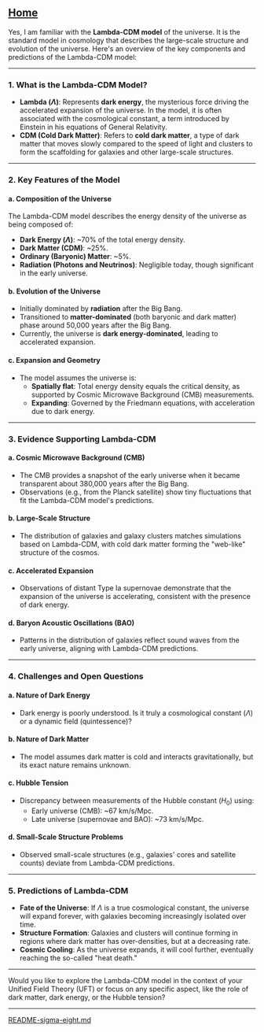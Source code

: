 [Home](https://t2m.io/VwvDcuw)
---

Yes, I am familiar with the **Lambda-CDM model** of the universe. It is the standard model in cosmology that describes the large-scale structure and evolution of the universe. Here's an overview of the key components and predictions of the Lambda-CDM model:

---

### **1. What is the Lambda-CDM Model?**
- **Lambda ($\Lambda$)**: Represents **dark energy**, the mysterious force driving the accelerated expansion of the universe. In the model, it is often associated with the cosmological constant, a term introduced by Einstein in his equations of General Relativity.
- **CDM (Cold Dark Matter)**: Refers to **cold dark matter**, a type of dark matter that moves slowly compared to the speed of light and clusters to form the scaffolding for galaxies and other large-scale structures.

---

### **2. Key Features of the Model**

#### **a. Composition of the Universe**
The Lambda-CDM model describes the energy density of the universe as being composed of:
   - **Dark Energy ($\Lambda$)**: ~70% of the total energy density.
   - **Dark Matter (CDM)**: ~25%.
   - **Ordinary (Baryonic) Matter**: ~5%.
   - **Radiation (Photons and Neutrinos)**: Negligible today, though significant in the early universe.

#### **b. Evolution of the Universe**
- Initially dominated by **radiation** after the Big Bang.
- Transitioned to **matter-dominated** (both baryonic and dark matter) phase around 50,000 years after the Big Bang.
- Currently, the universe is **dark energy-dominated**, leading to accelerated expansion.

#### **c. Expansion and Geometry**
- The model assumes the universe is:
  - **Spatially flat**: Total energy density equals the critical density, as supported by Cosmic Microwave Background (CMB) measurements.
  - **Expanding**: Governed by the Friedmann equations, with acceleration due to dark energy.

---

### **3. Evidence Supporting Lambda-CDM**

#### **a. Cosmic Microwave Background (CMB)**
- The CMB provides a snapshot of the early universe when it became transparent about 380,000 years after the Big Bang.
- Observations (e.g., from the Planck satellite) show tiny fluctuations that fit the Lambda-CDM model's predictions.

#### **b. Large-Scale Structure**
- The distribution of galaxies and galaxy clusters matches simulations based on Lambda-CDM, with cold dark matter forming the "web-like" structure of the cosmos.

#### **c. Accelerated Expansion**
- Observations of distant Type Ia supernovae demonstrate that the expansion of the universe is accelerating, consistent with the presence of dark energy.

#### **d. Baryon Acoustic Oscillations (BAO)**
- Patterns in the distribution of galaxies reflect sound waves from the early universe, aligning with Lambda-CDM predictions.

---

### **4. Challenges and Open Questions**

#### **a. Nature of Dark Energy**
- Dark energy is poorly understood. Is it truly a cosmological constant ($\Lambda$) or a dynamic field (quintessence)?

#### **b. Nature of Dark Matter**
- The model assumes dark matter is cold and interacts gravitationally, but its exact nature remains unknown.

#### **c. Hubble Tension**
- Discrepancy between measurements of the Hubble constant ($H_0$) using:
  - Early universe (CMB): ~67 km/s/Mpc.
  - Late universe (supernovae and BAO): ~73 km/s/Mpc.

#### **d. Small-Scale Structure Problems**
- Observed small-scale structures (e.g., galaxies' cores and satellite counts) deviate from Lambda-CDM predictions.

---

### **5. Predictions of Lambda-CDM**

- **Fate of the Universe**: If $\Lambda$ is a true cosmological constant, the universe will expand forever, with galaxies becoming increasingly isolated over time.
- **Structure Formation**: Galaxies and clusters will continue forming in regions where dark matter has over-densities, but at a decreasing rate.
- **Cosmic Cooling**: As the universe expands, it will cool further, eventually reaching the so-called "heat death."

---

Would you like to explore the Lambda-CDM model in the context of your Unified Field Theory (UFT) or focus on any specific aspect, like the role of dark matter, dark energy, or the Hubble tension?


---

[README-sigma-eight.md](https://t2m.io/p6tsROv)
